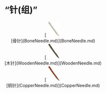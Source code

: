 # “针(组)”  
<div style="display:inline-block"><div class="gamedatalist" style="text-align:center;min-width:150px;min-height:0px;"><div style="text-align:center;">[<div style="width:50px;display:inline-block;text-align:center"><img decoding="async" src="../wiki/Sprite/NeedleBone.png" href="a.md" style="max-width:50px;max-height:50px;"></div><br>[骨针](BoneNeedle.md)](BoneNeedle.md)</div></div><div class="gamedatalist" style="text-align:center;min-width:150px;min-height:0px;"><div style="text-align:center;">[<div style="width:50px;display:inline-block;text-align:center"><img decoding="async" src="../wiki/Sprite/NeedleWooden.png" href="a.md" style="max-width:50px;max-height:50px;"></div><br>[木针](WoodenNeedle.md)](WoodenNeedle.md)</div></div><div class="gamedatalist" style="text-align:center;min-width:150px;min-height:0px;"><div style="text-align:center;">[<div style="width:50px;display:inline-block;text-align:center"><img decoding="async" src="../wiki/Sprite/NeedleCopper.png" href="a.md" style="max-width:50px;max-height:50px;"></div><br>[铜针](CopperNeedle.md)](CopperNeedle.md)</div></div></div>  
  
